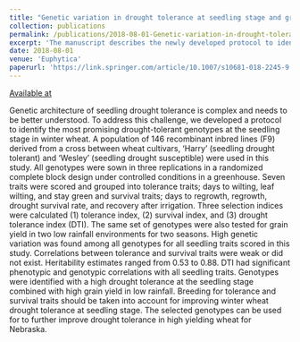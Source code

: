 ```yaml
---
title: "Genetic variation in drought tolerance at seedling stage and grain yield in low rainfall environments in wheat"
collection: publications
permalink: /publications/2018-08-01-Genetic-variation-in-drought-tolerance-at-seedling-stage-and-grain-yield-in-low-rainfall-environments-in-wheat
excerpt: 'The manuscript describes the newly developed protocol to identify the drought genotypes in winter wheat at seedling stage in the green house and compare it across the field trials.'
date: 2018-08-01
venue: 'Euphytica'
paperurl: 'https://link.springer.com/article/10.1007/s10681-018-2245-9'
---
```


<a href='https://link.springer.com/article/10.1007/s10681-018-2245-9'>Available at</a>

Genetic architecture of seedling drought tolerance is complex and needs to be better understood. To address this challenge, we developed a protocol to identify the most promising drought-tolerant genotypes at the seedling stage in winter wheat. A population of 146 recombinant inbred lines (F9) derived from a cross between wheat cultivars, ‘Harry’ (seedling drought tolerant) and ‘Wesley’ (seedling drought susceptible) were used in this study. All genotypes were sown in three replications in a randomized complete block design under controlled conditions in a greenhouse. Seven traits were scored and grouped into tolerance traits; days to wilting, leaf wilting, and stay green and survival traits; days to regrowth, regrowth, drought survival rate, and recovery after irrigation. Three selection indices were calculated (1) tolerance index, (2) survival index, and (3) drought tolerance index (DTI). The same set of genotypes were also tested for grain yield in two low rainfall environments for two seasons. High genetic variation was found among all genotypes for all seedling traits scored in this study. Correlations between tolerance and survival traits were weak or did not exist. Heritability estimates ranged from 0.53 to 0.88. DTI had significant phenotypic and genotypic correlations with all seedling traits. Genotypes were identified with a high drought tolerance at the seedling stage combined with high grain yield in low rainfall. Breeding for tolerance and survival traits should be taken into account for improving winter wheat drought tolerance at seedling stage. The selected genotypes can be used for to further improve drought tolerance in high yielding wheat for Nebraska.

